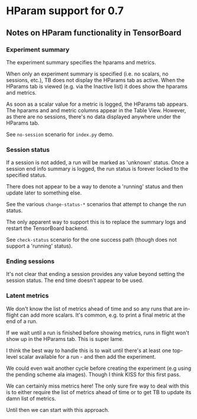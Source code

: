 # HParam support for 0.7

## Notes on HParam functionality in TensorBoard

### Experiment summary

The experiment summary specifies the hparams and metrics.

When only an experiment summary is specified (i.e. no scalars, no
sessions, etc.), TB does not display the HParams tab as active. When
the HParams tab is viewed (e.g. via the Inactive list) it does show
the hparams and metrics.

As soon as a scalar value for a metric is logged, the HParams tab
appears. The hparams and and metric columns appear in the Table
View. However, as there are no sessions, there's no data displayed
anywhere under the HParams tab.

See `no-session` scenario for `index.py` demo.

### Session status

If a session is not added, a run will be marked as 'unknown'
status. Once a session end info summary is logged, the run status is
forever locked to the specified status.

There does not appear to be a way to denote a 'running' status and
then update later to something else.

See the various `change-status-*` scenarios that attempt to change the
run status.

The only apparent way to support this is to replace the summary logs
and restart the TensorBoard backend.

See `check-status` scenario for the one success path (though does not
support a 'running' status).

### Ending sessions

It's not clear that ending a session provides any value beyond setting
the session status. The end time doesn't appear to be used.

### Latent metrics

We don't know the list of metrics ahead of time and so any runs that
are in-flight can add more scalars. It's common, e.g. to print a final
metric at the end of a run.

If we wait until a run is finished before showing metrics, runs in
flight won't show up in the HParams tab. This is super lame.

I think the best way to handle this is to wait until there's at least
one top-level scalar available for a run - and then add the
experiment.

We could even wait another cycle before creating the experiment (e.g
using the pending scheme ala images). Though I think KISS for this
first pass.

We can certainly miss metrics here! The only sure fire way to deal
with this is to either require the list of metrics ahead of time or to
get TB to update its damn list of metrics.

Until then we can start with this approach.
